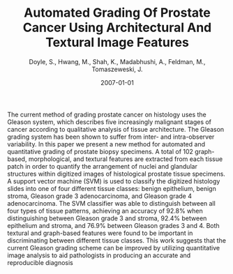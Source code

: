 ﻿---
title: "Automated Grading Of Prostate Cancer Using Architectural And Textural Image Features"
author: Doyle, S., Hwang, M., Shah, K., Madabhushi, A., Feldman, M., Tomaszeweski, J.
status: Published
type: conference
citation: "Automated Grading Of Prostate Cancer Using Architectural And Textural Image Features, <em>2007 4th IEEE International Symposium on Biomedical Imaging: From Nano to Macro</em>, 2007"
comments: no
doi: 10.1109/ISBI.2007.357094
date: 2007-01-01
publishdate: 2007-01-01
---

The current method of grading prostate cancer on histology uses the Gleason system, which describes five increasingly malignant stages of cancer according to qualitative analysis of tissue architecture. The Gleason grading system has been shown to suffer from inter- and intra-observer variability. In this paper we present a new method for automated and quantitative grading of prostate biopsy specimens. A total of 102 graph-based, morphological, and textural features are extracted from each tissue patch in order to quantify the arrangement of nuclei and glandular structures within digitized images of histological prostate tissue specimens. A support vector machine (SVM) is used to classify the digitized histology slides into one of four different tissue classes: benign epithelium, benign stroma, Gleason grade 3 adenocarcinoma, and Gleason grade 4 adenocarcinoma. The SVM classifier was able to distinguish between all four types of tissue patterns, achieving an accuracy of 92.8% when distinguishing between Gleason grade 3 and stroma, 92.4% between epithelium and stroma, and 76.9% between Gleason grades 3 and 4. Both textural and graph-based features were found to be important in discriminating between different tissue classes. This work suggests that the current Gleason grading scheme can be improved by utilizing quantitative image analysis to aid pathologists in producing an accurate and reproducible diagnosis
